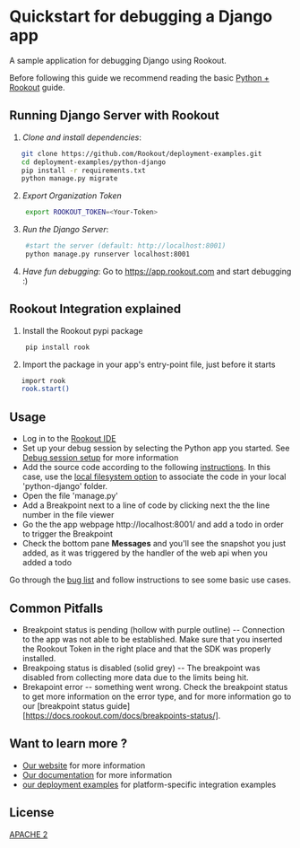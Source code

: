# Quickstart for debugging a Django app 

A sample application for debugging Django using Rookout.

Before following this guide we recommend reading the basic [Python + Rookout](https://docs.rookout.com/docs/sdk-setup.html) guide.

## Running Django Server with Rookout
1. *Clone and install dependencies*:
 ```bash
    git clone https://github.com/Rookout/deployment-examples.git
    cd deployment-examples/python-django
    pip install -r requirements.txt
    python manage.py migrate
```

2. *Export Organization Token*
```bash
    export ROOKOUT_TOKEN=<Your-Token>
```

3. *Run the Django Server*:
```bash
    #start the server (default: http://localhost:8001)
    python manage.py runserver localhost:8001
```
4. *Have fun debugging*:
Go to https://app.rookout.com and start debugging :)

## Rookout Integration explained

1. Install the Rookout pypi package
```bash
    pip install rook
```

2. Import the package in your app's entry-point file, just before it starts
```bash
   import rook
   rook.start()
```

## Usage

- Log in to the [Rookout IDE](https://app.rookout.com/)
- Set up your debug session by selecting the Python app you started. See [Debug session setup](https://docs.rookout.com/docs/debug-session-setup) for more information
- Add the source code according to the following [instructions](https://docs.rookout.com/docs/source-repos/). In this case, use the [local filesystem option](https://docs.rookout.com/docs/source-repos/) to associate the code in your local 'python-django' folder.
- Open the file 'manage.py'
- Add a Breakpoint next to a line of code by clicking next the the line number in the file viewer
- Go the the app webpage http://localhost:8001/ and add a todo in order to trigger the Breakpoint
- Check the bottom pane **Messages** and you'll see the snapshot you just added, as it was triggered by the handler of the web api when you added a todo

Go through the [bug list](https://docs.rookout.com/docs/sample-applications.html#bug-hunt) and follow instructions to see some basic use cases.

## Common Pitfalls

- Breakpoint status is pending (hollow with purple outline) -- Connection to the app was not able to be established. Make sure that you inserted the Rookout Token in the right place and that the SDK was properly installed.
- Breakpoing status is disabled (solid grey) -- The breakpoint was disabled from collecting more data due to the limits being hit.
- Brekapoint error -- something went wrong. Check the breakpoint status to get more information on the error type, and for more information go to our [breakpoint status guide][https://docs.rookout.com/docs/breakpoints-status/].

## Want to learn more ?

- [Our website](https://rookout.com/) for more information
- [Our documentation](https://docs.rookout.com/) for more information
- [our deployment examples](https://docs.rookout.com/docs/deployment-examples.html) for platform-specific integration examples

## License
[APACHE 2](LICENSE)

